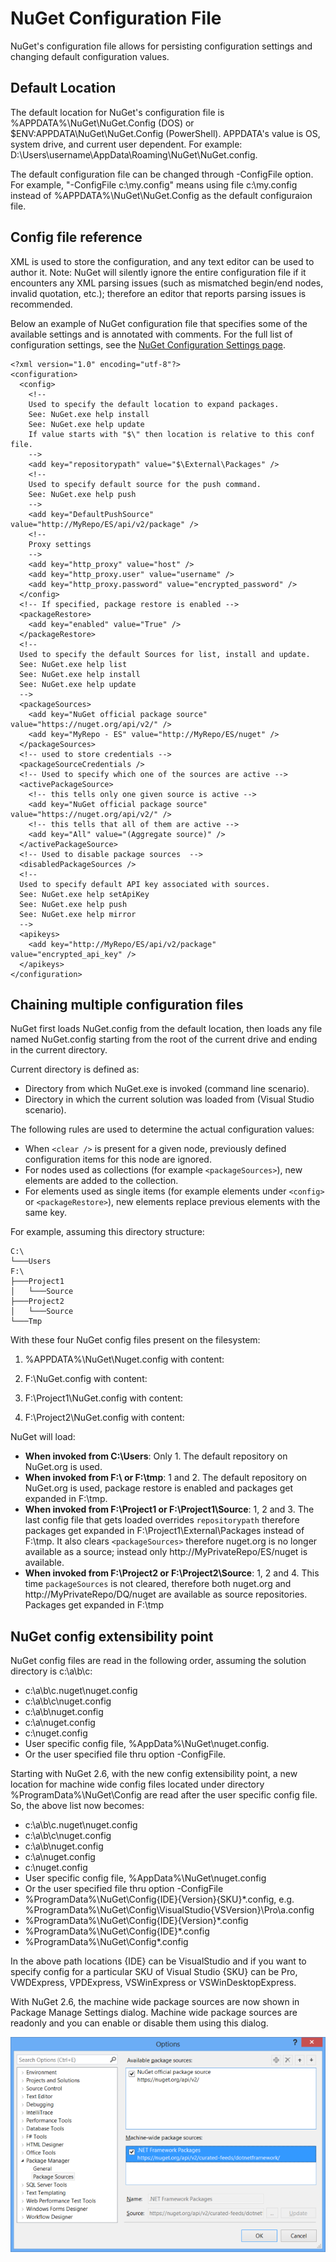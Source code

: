 ﻿# NuGet Configuration File

NuGet's configuration file allows for persisting configuration settings and changing default configuration values.

## Default Location

The default location for NuGet's configuration file is %APPDATA%\NuGet\NuGet.Config (DOS) or $ENV:APPDATA\NuGet\NuGet.Config (PowerShell).
APPDATA's value is OS, system drive, and current user dependent. For example: D:\Users\username\AppData\Roaming\NuGet\NuGet.config.

The default configuration file can be changed through -ConfigFile option. For example, 
"-ConfigFile c:\my.config" means using file c:\my.config instead of %APPDATA%\NuGet\NuGet.Config as the default configuraion file.

## Config file reference

XML is used to store the configuration, and any text editor can be used to author it.
Note: NuGet will silently ignore the entire configuration file if it encounters any XML parsing issues (such as mismatched begin/end nodes, invalid quotation, etc.); therefore an editor that reports parsing issues is recommended.

Below an example of NuGet configuration file that specifies some of the available settings and is annotated with comments.  For the full list of configuration settings, see the [NuGet Configuration Settings page](nuget-config-settings).

    <?xml version="1.0" encoding="utf-8"?>
    <configuration>
      <config>
	    <!-- 
		Used to specify the default location to expand packages.
		See: NuGet.exe help install
		See: NuGet.exe help update
		If value starts with "$\" then location is relative to this conf file.
		-->
        <add key="repositorypath" value="$\External\Packages" />
		<!-- 
		Used to specify default source for the push command.
		See: NuGet.exe help push
		-->
        <add key="DefaultPushSource" value="http://MyRepo/ES/api/v2/package" />
		<!-- 
		Proxy settings
		-->
		<add key="http_proxy" value="host" />
		<add key="http_proxy.user" value="username" />
		<add key="http_proxy.password" value="encrypted_password" />
      </config>
	  <!-- If specified, package restore is enabled -->
	  <packageRestore>
        <add key="enabled" value="True" />
      </packageRestore>
	  <!--
	  Used to specify the default Sources for list, install and update.
	  See: NuGet.exe help list
	  See: NuGet.exe help install
	  See: NuGet.exe help update
	  -->
      <packageSources>
        <add key="NuGet official package source" value="https://nuget.org/api/v2/" />
        <add key="MyRepo - ES" value="http://MyRepo/ES/nuget" />
      </packageSources>
	  <!-- used to store credentials -->
	  <packageSourceCredentials />
	  <!-- Used to specify which one of the sources are active -->
      <activePackageSource>
	    <!-- this tells only one given source is active -->
        <add key="NuGet official package source" value="https://nuget.org/api/v2/" />
		<!-- this tells that all of them are active -->
		<add key="All" value="(Aggregate source)" />
      </activePackageSource>
	  <!-- Used to disable package sources  -->
      <disabledPackageSources />
	  <!-- 
	  Used to specify default API key associated with sources. 
	  See: NuGet.exe help setApiKey
	  See: NuGet.exe help push
	  See: NuGet.exe help mirror
	  -->
      <apikeys>
        <add key="http://MyRepo/ES/api/v2/package" value="encrypted_api_key" />
      </apikeys>
    </configuration>

## Chaining multiple configuration files

NuGet first loads NuGet.config from the default location, then loads any file named NuGet.config starting from the root of the current drive and ending in the current directory.

Current directory is defined as:

* Directory from which NuGet.exe is invoked (command line scenario).
* Directory in which the current solution was loaded from (Visual Studio scenario).


The following rules are used to determine the actual configuration values:

* When `<clear />` is present for a given node, previously defined configuration items for this node are ignored.
* For nodes used as collections (for example `<packageSources>`), new elements are added to the collection.
* For elements used as single items (for example elements under `<config>` or `<packageRestore>`), new elements replace previous elements with the same key.

For example, assuming this directory structure:

    C:\
    └───Users
    F:\
    ├───Project1
    │   └───Source
	├───Project2
    │   └───Source
	└───Tmp
       
With these four NuGet config files present on the filesystem: 

1) %APPDATA%\NuGet\Nuget.config with content:

    <?xml version="1.0" encoding="utf-8"?>
    <configuration>
      <activePackageSource>
        <add key="NuGet official package source" value="https://nuget.org/api/v2/" />
      </activePackageSource>
    </configuration>

2) F:\NuGet.config with content:

    <?xml version="1.0" encoding="utf-8"?>
    <configuration>
	  <config>
        <add key="repositorypath" value="F:\tmp" />
      </config>
      <packageRestore>
        <add key="enabled" value="True" />
      </packageRestore>
    </configuration>

3) F:\Project1\NuGet.config with content:

    <?xml version="1.0" encoding="utf-8"?>
    <configuration>
      <config>
        <add key="repositorypath" value="$\External\Packages" />
        <add key="DefaultPushSource" value="http://MyPrivateRepo/ES/api/v2/package" />
      </config>
      <packageSources>
        <clear /> <!-- ensure only the sources defined below are used -->
        <add key="MyPrivateRepo - ES" value="http://MyPrivateRepo/ES/nuget" />
      </packageSources>
    </configuration>

4) F:\Project2\NuGet.config with content:

    <?xml version="1.0" encoding="utf-8"?>
    <configuration>
      <packageSources>
	    <!-- Add this repository to the list of available repositories -->
        <add key="MyPrivateRepo - DQ" value="http://MyPrivateRepo/DQ/nuget" />
      </packageSources>
    </configuration>

NuGet will load:

* **When invoked from C:\Users**: Only 1. The default repository on NuGet.org is used.
* **When invoked from F:\ or F:\tmp**: 1 and 2. The default repository on NuGet.org is used, package restore is enabled and packages get expanded in F:\tmp.
* **When invoked from F:\Project1 or F:\Project1\Source**: 1, 2 and 3. The last config file that gets loaded overrides `repositorypath` therefore packages get expanded in F:\Project1\External\Packages instead of F:\tmp. It also clears `<packageSources>` therefore nuget.org is no longer available as a source; instead only http://MyPrivateRepo/ES/nuget is available.
* **When invoked from F:\Project2 or F:\Project2\Source**: 1, 2 and 4. This time `packageSources` is not cleared, therefore both nuget.org and http://MyPrivateRepo/DQ/nuget are available as source repositories. Packages get expanded in F:\tmp

## NuGet config extensibility point
NuGet config files are read in the following order, assuming the solution directory is c:\a\b\c:

* c:\a\b\c\.nuget\nuget.config
* c:\a\b\c\nuget.config
* c:\a\b\nuget.config
* c:\a\nuget.config
* c:\nuget.config
* User specific config file, %AppData%\NuGet\nuget.config. 
* Or the user specified file thru option -ConfigFile.

Starting with NuGet 2.6, with the new config extensibility point, a new location for machine wide config files located under directory %ProgramData%\NuGet\Config are read after the user specific config file. So, the above list now becomes:

* c:\a\b\c\.nuget\nuget.config
* c:\a\b\c\nuget.config
* c:\a\b\nuget.config
* c:\a\nuget.config
* c:\nuget.config
* User specific config file, %AppData%\NuGet\nuget.config
* Or the user specified file thru option -ConfigFile
* %ProgramData%\NuGet\Config\{IDE}\{Version}\{SKU}\*.config, e.g. %ProgramData%\NuGet\Config\VisualStudio\{VSVersion}\Pro\a.config
* %ProgramData%\NuGet\Config\{IDE}\{Version}\*.config
* %ProgramData%\NuGet\Config\{IDE}\*.config
* %ProgramData%\NuGet\Config\*.config

In the above path locations {IDE} can be VisualStudio and if you want to specify config for a particular SKU of Visual Studio {SKU} can be Pro, VWDExpress, VPDExpress, VSWinExpress or VSWinDesktopExpress.

With NuGet 2.6, the machine wide package sources are now shown in Package Manage Settings dialog. Machine wide package sources are readonly and you can enable or disable them using this dialog.

![NuGet Config File machine wide settings](images/NuGet-Config-File-Machine-Wide.png)
